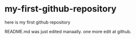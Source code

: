 # my-first-github-repository
here is my first github repository

README.md was just edited manaally. one more edit at github.
